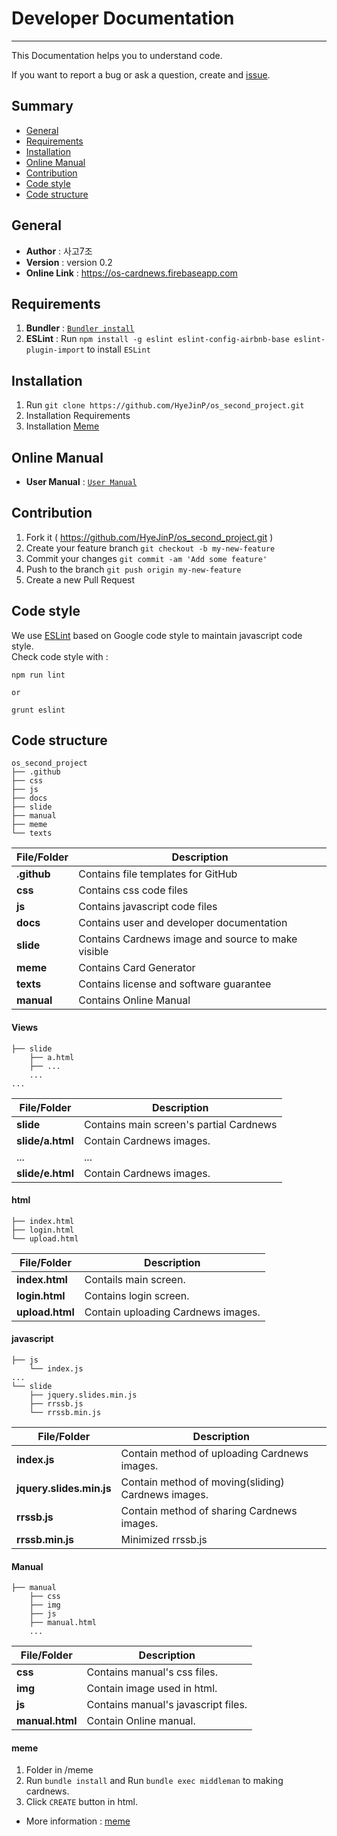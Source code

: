# Developer Documentation
----

This Documentation helps you to understand code.

If you want to report a bug or ask a question, create and [issue](https://github.com/HyeJinP/os_second_project/issues/new).

## Summary ##

* [General](#general)
* [Requirements](#requirements)
* [Installation](#Installation)
* [Online Manual](#online-manual)
* [Contribution](#contribution)
* [Code style](#code-style)
* [Code structure](#code-structure)

## General ##

- **Author** : 사고7조
- **Version** : version 0.2
- **Online Link** : https://os-cardnews.firebaseapp.com

## Requirements ##

1. **Bundler** : [`Bundler install`](https://bundler.io)
2. **ESLint** : Run `npm install -g eslint eslint-config-airbnb-base eslint-plugin-import` to install `ESLint`

## Installation ##

1. Run `git clone https://github.com/HyeJinP/os_second_project.git`
2. Installation Requirements
3. Installation [Meme](#meme)

## Online Manual ##

- **User Manual** : [`User Manual`](https://os-cardnews.firebaseapp.com/manual/manual.html)

## Contribution ##

1. Fork it ( https://github.com/HyeJinP/os_second_project.git )
2. Create your feature branch `git checkout -b my-new-feature`
3. Commit your changes `git commit -am 'Add some feature'`
4. Push to the branch `git push origin my-new-feature`
5. Create a new Pull Request

## Code style ##

We use [ESLint](https://eslint.org/) based on Google code style to maintain javascript code style.  
Check code style with :
```
npm run lint

or  

grunt eslint
```


## Code structure ##

```
os_second_project  
├── .github  
├── css  
├── js  
├── docs  
├── slide  
├── manual  
├── meme  
└── texts  
```

| File/Folder | Description |
|-------------|-------------|
| **.github**     |Contains file templates for GitHub|
| **css**         |Contains css code files|
| **js**          |Contains javascript code files|
| **docs**        |Contains user and developer documentation|
| **slide**       |Contains Cardnews image and source to make visible|
| **meme**        |Contains Card Generator|
| **texts**       |Contains license and software guarantee|
| **manual**      |Contains Online Manual||  

#### Views ####

```
├── slide  
    ├── a.html
    ├── ...
    ...
...
```

|File/Folder|Description|
|---|---|
|**slide**|Contains main screen's partial Cardnews|
|**slide/a.html**|Contain Cardnews images.|
|...|...|
|**slide/e.html**|Contain Cardnews images.||

#### html ####

```
├── index.html
├── login.html
└── upload.html
```

|File/Folder|Description|
|---|---|
|**index.html**|Contails main screen.|
|**login.html**|Contains login screen.|
|**upload.html**|Contain uploading Cardnews images.||

#### javascript ####

```
├── js
    └── index.js
...
└── slide
    ├── jquery.slides.min.js
    ├── rrssb.js
    └── rrssb.min.js
```

|File/Folder|Description|
|---|---|
|**index.js**|Contain method of uploading Cardnews images.|
|**jquery.slides.min.js**|Contain method of moving(sliding) Cardnews images.|
|**rrssb.js**|Contain method of sharing Cardnews images.|
|**rrssb.min.js**|Minimized rrssb.js||


#### Manual ####

```
├── manual  
    ├── css  
    ├── img  
    ├── js
    ├── manual.html
    ...
```

|File/Folder|Description|
|---|---|
|**css**|Contains manual's css files.|
|**img**|Contain image used in html.|
|**js**|Contains manual's javascript files.|
|**manual.html**|Contain Online manual.||

#### meme ####

1. Folder in /meme
2. Run `bundle install` and Run `bundle exec middleman` to making cardnews.
3. Click `CREATE` button in html.
- More information : [meme](https://github.com/voxmedia/meme)
